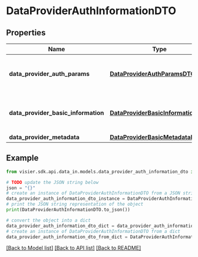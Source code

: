 # DataProviderAuthInformationDTO


## Properties

Name | Type | Description | Notes
------------ | ------------- | ------------- | -------------
**data_provider_auth_params** | [**DataProviderAuthParamsDTO**](DataProviderAuthParamsDTO.md) | The authentication information for the credential. | [optional] 
**data_provider_basic_information** | [**DataProviderBasicInformationDTO**](DataProviderBasicInformationDTO.md) | The display name and description for the credential. | [optional] 
**data_provider_metadata** | [**DataProviderBasicMetadataDTO**](DataProviderBasicMetadataDTO.md) |  | [optional] 

## Example

```python
from visier.sdk.api.data_in.models.data_provider_auth_information_dto import DataProviderAuthInformationDTO

# TODO update the JSON string below
json = "{}"
# create an instance of DataProviderAuthInformationDTO from a JSON string
data_provider_auth_information_dto_instance = DataProviderAuthInformationDTO.from_json(json)
# print the JSON string representation of the object
print(DataProviderAuthInformationDTO.to_json())

# convert the object into a dict
data_provider_auth_information_dto_dict = data_provider_auth_information_dto_instance.to_dict()
# create an instance of DataProviderAuthInformationDTO from a dict
data_provider_auth_information_dto_from_dict = DataProviderAuthInformationDTO.from_dict(data_provider_auth_information_dto_dict)
```
[[Back to Model list]](../README.md#documentation-for-models) [[Back to API list]](../README.md#documentation-for-api-endpoints) [[Back to README]](../README.md)


